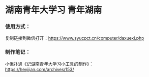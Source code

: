 # 湖南青年大学习 青年湖南
### 使用方式：
复制链接到微信打开：https://www.syucpct.cn/computer/daxuexi.php
### 制作笔记：
小但扑通《记湖南青年大学习小工具的制作》：https://heyijian.com/archives/153/
